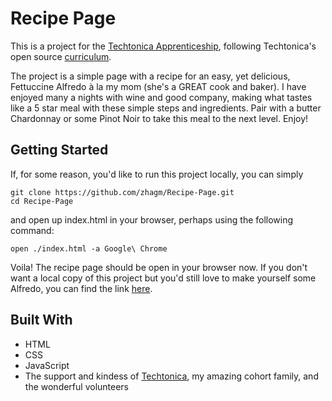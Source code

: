 # Recipe Page

This is a project for the [Techtonica Apprenticeship](https://techtonica.org/), following Techtonica's open source [curriculum](https://github.com/Techtonica/curriculum).

The project is a simple page with a recipe for an easy, yet delicious, Fettuccine Alfredo à la my mom (she's a GREAT cook and baker). I have enjoyed many a nights with wine and good company, making what tastes like a 5 star meal with these simple steps and ingredients. Pair with a butter Chardonnay or some Pinot Noir to take this meal to the next level. Enjoy!

## Getting Started

If, for some reason, you'd like to run this project locally, you can simply

```
git clone https://github.com/zhagm/Recipe-Page.git
cd Recipe-Page
```

and open up index.html in your browser, perhaps using the following command:

```
open ./index.html -a Google\ Chrome
```

Voila! The recipe page should be open in your browser now.
If you don't want a local copy of this project but you'd still love to make yourself some Alfredo, you can find the link [here]().

## Built With

- HTML
- CSS
- JavaScript
- The support and kindess of [Techtonica](https://techtonica.org/), my amazing cohort family, and the wonderful volunteers
